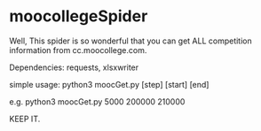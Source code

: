 # moocollegeSpider
Well, This spider is so wonderful that you can get ALL competition information from cc.moocollege.com.

Dependencies:
requests, xlsxwriter

simple usage:
python3 moocGet.py [step] [start] [end]

e.g. python3 moocGet.py 5000 200000 210000

KEEP IT.
